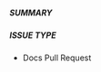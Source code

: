 ##### SUMMARY

<!--- Describe the change below, including rationale -->

<!--- Add "Fixes #1234" if there is a corresponding issue -->

##### ISSUE TYPE

- Docs Pull Request
